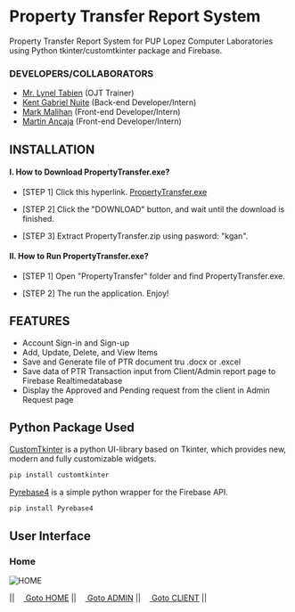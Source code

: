 # Property Transfer Report System
Property Transfer Report System for PUP Lopez Computer Laboratories using Python tkinter/customtkinter package and Firebase.

### DEVELOPERS/COLLABORATORS
- [Mr. Lynel Tabien](https://www.facebook.com/lynel.tabien) (OJT Trainer)
- [Kent Gabriel Nuite](https://github.com/kganallinone) (Back-end Developer/Intern)
- [Mark Malihan](https://github.com/MarkMalihan) (Front-end Developer/Intern)
- [Martin Ancaja](https://github.com/Louies03) (Front-end Developer/Intern)

## INSTALLATION

#### I. How to Download PropertyTransfer.exe?

+ [STEP 1] Click this hyperlink. [PropertyTransfer.exe](https://www.mediafire.com/file/d2vksih1vi6kp6e/PropertyTransfer.zip/file)

+ [STEP 2] Click the "DOWNLOAD" button, and wait until the download is finished.

+ [STEP 3] Extract PropertyTransfer.zip using pasword: "kgan".

#### II. How to Run PropertyTransfer.exe?

+ [STEP 1] Open "PropertyTransfer" folder and find PropertyTransfer.exe.

+ [STEP 2] The run the application. Enjoy!


## FEATURES
- Account Sign-in and Sign-up
- Add, Update, Delete, and View Items
- Save and Generate file of PTR document tru .docx or .excel
- Save data of PTR Transaction input from Client/Admin report  page to Firebase Realtimedatabase
- Display the Approved and Pending request from the client in Admin Request page

## Python Package Used

[CustomTkinter](https://github.com/TomSchimansky/CustomTkinter) is a python UI-library based on Tkinter, which provides new, modern and fully customizable widgets. 
```bash
pip install customtkinter
```
[Pyrebase4](https://github.com/nhorvath/Pyrebase4) is a simple python wrapper for the Firebase API.
```bash
pip install Pyrebase4
```
## User Interface

### Home
![HOME](https://github.com/kganallinone/PropertyTransferReport/assets/86733485/5f145bc3-1293-4483-b447-bce2b9cdda7c)

|| [<img src="https://static.vecteezy.com/system/resources/previews/010/158/131/original/house-symbol-home-icon-sign-design-free-png.png" width="12"/> Goto HOME](https://github.com/kganallinone/KGANTutorials) || [<img src="https://static.vecteezy.com/system/resources/previews/010/158/131/original/house-symbol-home-icon-sign-design-free-png.png" width="12"/> Goto ADMIN](https://github.com/kganallinone/KGANTutorials) || [<img src="https://static.vecteezy.com/system/resources/previews/010/158/131/original/house-symbol-home-icon-sign-design-free-png.png" width="12"/> Goto CLIENT](https://github.com/kganallinone/KGANTutorials) ||
